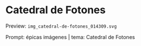 # Catedral de Fotones

Preview: `img_catedral-de-fotones_014309.svg`

Prompt: épicas imágenes | tema: Catedral de Fotones
